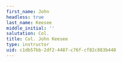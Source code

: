 ```yaml
---
first_name: John
headless: true
last_name: Keesee
middle_initial: ''
salutation: Col.
title: Col. John Keesee
type: instructor
uid: c1db57bb-2df2-4487-c76f-cf82c883b440
---
```

